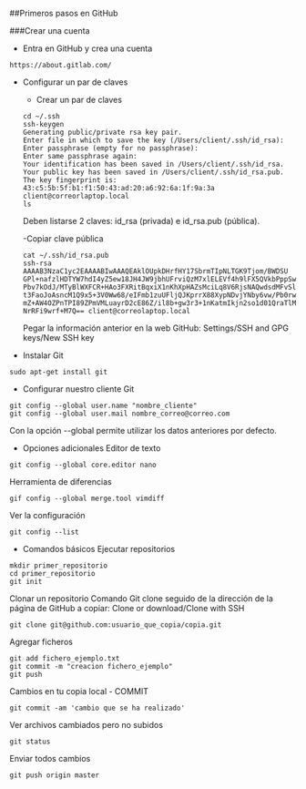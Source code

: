 ##Primeros pasos en GitHub

###Crear una cuenta

- Entra en GitHub y crea una cuenta
~~~
https://about.gitlab.com/
~~~

- Configurar un par de claves
	- Crear un par de claves
	~~~
	cd ~/.ssh
	ssh-keygen
	Generating public/private rsa key pair.
	Enter file in which to save the key (/Users/client/.ssh/id_rsa): 
	Enter passphrase (empty for no passphrase): 
	Enter same passphrase again: 
	Your identification has been saved in /Users/client/.ssh/id_rsa.
	Your public key has been saved in /Users/client/.ssh/id_rsa.pub.
	The key fingerprint is:
	43:c5:5b:5f:b1:f1:50:43:ad:20:a6:92:6a:1f:9a:3a client@correorlaptop.local
	ls
	~~~
	Deben listarse 2 claves: id_rsa (privada) e id_rsa.pub (pública).

	-Copiar clave pública
	~~~
	cat ~/.ssh/id_rsa.pub
	ssh-rsa AAAAB3NzaC1yc2EAAAABIwAAAQEAklOUpkDHrfHY17SbrmTIpNLTGK9Tjom/BWDSU
	GPl+nafzlHDTYW7hdI4yZ5ew18JH4JW9jbhUFrviQzM7xlELEVf4h9lFX5QVkbPppSwg0cda3
	Pbv7kOdJ/MTyBlWXFCR+HAo3FXRitBqxiX1nKhXpHAZsMciLq8V6RjsNAQwdsdMFvSlVK/7XA
	t3FaoJoAsncM1Q9x5+3V0Ww68/eIFmb1zuUFljQJKprrX88XypNDvjYNby6vw/Pb0rwert/En
	mZ+AW4OZPnTPI89ZPmVMLuayrD2cE86Z/il8b+gw3r3+1nKatmIkjn2so1d01QraTlMqVSsbx
	NrRFi9wrf+M7Q== client@correolaptop.local
	~~~
	Pegar la información anterior en la web GitHub: Settings/SSH and GPG keys/New SSH key

- Instalar Git
~~~
sudo apt-get install git
~~~

- Configurar nuestro cliente Git
~~~
git config --global user.name "nombre_cliente"
git config --global user.mail nombre_correo@correo.com
~~~
Con la opción --global permite utilizar los datos anteriores por defecto.

- Opciones adicionales
Editor de texto
~~~
git config --global core.editor nano
~~~
Herramienta de diferencias
~~~
gif config --global merge.tool vimdiff
~~~
Ver la configuración
~~~
git config --list
~~~

- Comandos básicos
Ejecutar repositorios
~~~
mkdir primer_repositorio
cd primer_repositorio
git init
~~~

Clonar un repositorio
Comando Git clone seguido de la dirección de la página de GitHub a copiar: Clone or download/Clone with SSH
~~~
git clone git@github.com:usuario_que_copia/copia.git
~~~

Agregar ficheros
~~~
git add fichero_ejemplo.txt
git commit -m "creacion fichero_ejemplo"
git push
~~~

Cambios en tu copia local - COMMIT

~~~
git commit -am 'cambio que se ha realizado'
~~~


Ver archivos cambiados pero no subidos
~~~
git status
~~~

Enviar todos cambios
~~~
git push origin master
~~~

